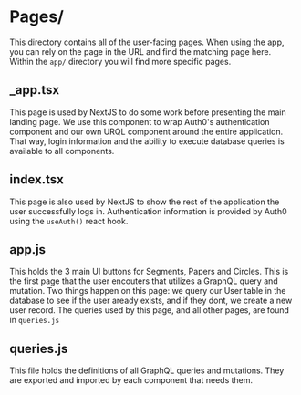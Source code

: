 # Pages/

This directory contains all of the user-facing pages. When using the app, you can rely on the page in the URL and find the matching page here. Within the `app/` directory you will find more specific pages.

**_app.tsx**
---
This page is used by NextJS to do some work before presenting the main landing page. We use this component to wrap Auth0's authentication component and our own URQL component around the entire application. That way, login information and the ability to execute database queries is available to all components.

**index.tsx**
---
This page is also used by NextJS to show the rest of the application the user successfully logs in. Authentication information is provided by Auth0 using the `useAuth()` react hook.

**app.js**
---
This holds the 3 main UI buttons for Segments, Papers and Circles. This is the first page that the user encouters that utilizes a GraphQL query and mutation. Two things happen on this page: we query our User table in the database to see if the user aready exists, and if they dont, we create a new user record. The queries used by this page, and all other pages, are found in `queries.js`

**queries.js**
---
This file holds the definitions of all GraphQL queries and mutations. They are exported and imported by each component that needs them.